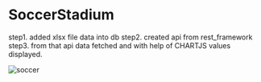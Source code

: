# SoccerStadium

step1. added xlsx file data into db 
step2. created api from rest_framework
step3. from that api data fetched and with help of CHARTJS values displayed.

![soccer](https://user-images.githubusercontent.com/77005866/153724188-4e9c8b4a-0d20-4c63-8a64-5569ba6eaf7d.PNG)
